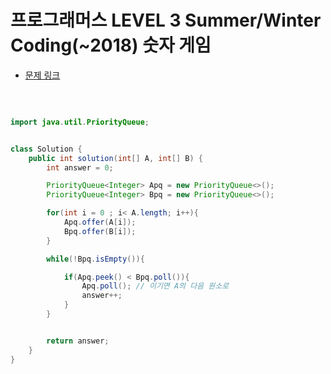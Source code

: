 # 프로그래머스 LEVEL 3 Summer/Winter Coding(~2018) 숫자 게임

- [문제 링크](https://programmers.co.kr/learn/courses/30/lessons/12987?language=java)

</br>

```java

import java.util.PriorityQueue;


class Solution {
    public int solution(int[] A, int[] B) {
        int answer = 0;

        PriorityQueue<Integer> Apq = new PriorityQueue<>();
        PriorityQueue<Integer> Bpq = new PriorityQueue<>();

        for(int i = 0 ; i< A.length; i++){
            Apq.offer(A[i]);
            Bpq.offer(B[i]);
        }

        while(!Bpq.isEmpty()){

            if(Apq.peek() < Bpq.poll()){
                Apq.poll(); // 이기면 A의 다음 원소로
                answer++;
            }
        }


        return answer;
    }
}

```

